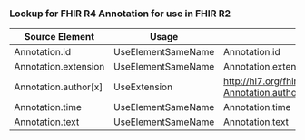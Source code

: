 ### Lookup for FHIR R4 Annotation for use in FHIR R2

| Source Element | Usage | Target |
| -------------- | ----- | ------ |
| Annotation.id | UseElementSameName | Annotation.id |
| Annotation.extension | UseElementSameName | Annotation.extension |
| Annotation.author[x] | UseExtension | http://hl7.org/fhir/4.0/StructureDefinition/extension-Annotation.author |
| Annotation.time | UseElementSameName | Annotation.time |
| Annotation.text | UseElementSameName | Annotation.text |
